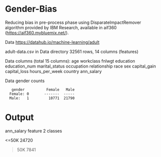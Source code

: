 # Gender-Bias
Reducing bias in pre-process phase using DisparateImpactRemover algorithm provided by IBM Research, available in aif360 (https://aif360.mybluemix.net/).

Data
https://datahub.io/machine-learning/adult

adult-data.csv in Data directory
32561 rows, 14 columns (features)

Data columns (total 15 columns): 
age
workclass
fnlwgt
education
education_num
marital_status
occupation
relationship
race
sex
capital_gain
capital_loss
hours_per_week
country
ann_salary
 
Data gender counts

       gender          Female   Male
      Female: 0       -------  ----- 
      Male:   1         10771  21790  
                    
# Output

ann_salary feature
2 classes

<=50K    24720
>50K      7841
